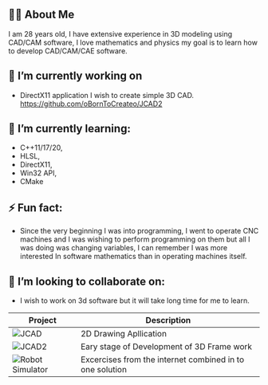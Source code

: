 ## 🙋‍♂️ About Me

I am 28 years old, I have extensive experience in 3D modeling using CAD/CAM software,
I love mathematics and physics my goal is to learn how to develop CAD/CAM/CAE software.


## 🔭 I’m currently working on 

   - DirectX11 application I wish to create simple 3D CAD.  https://github.com/oBornToCreateo/JCAD2

## 🌱 I’m currently learning:

  - C++11/17/20,
  - HLSL,
  - DirectX11,
  - Win32 API,
  - CMake

## ⚡ Fun fact:

  - Since the very beginning I was into programming, I went to operate CNC machines and I was wishing to perform programming on them but all I was doing was changing variables, I can remember I was more interested In software mathematics than in operating machines itself. 



## 👯 I’m looking to collaborate on:

  - I wish to work on 3d software but it will take long time for me to learn.


| Project | Description |
| ------------- | ------------- |
| ![JCAD](https://github.com/oBornToCreateo/JezierCad)  | 2D Drawing Apllication  |
| ![JCAD2](https://github.com/oBornToCreateo/JCAD2)  | Eary stage of Development of 3D Frame work  |
| ![Robot Simulator](https://github.com/oBornToCreateo/WEB-EXCERCISES)  | Excercises from the internet combined in to one solution  |




<!--
- 💬 Ask me about ...
- 📫 How to reach me: ...
- 😄 Pronouns: ...
- ⚡ Fun fact: ...

- 👯 I’m looking to collaborate mostly on 3D Software:
  - Games,
  - CAD software,
  - Embedded Solutions

-->
